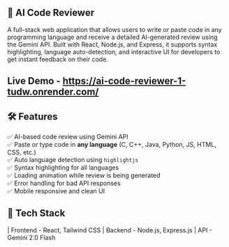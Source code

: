 ## 🧠 AI Code Reviewer

A full-stack web application that allows users to write or paste code in any programming language and receive a detailed AI-generated review using the Gemini API. Built with React, Node.js, and Express, it supports syntax highlighting, language auto-detection, and interactive UI for developers to get instant feedback on their code.

## Live Demo - https://ai-code-reviewer-1-tudw.onrender.com/

## 🛠️ Features

✅ AI-based code review using Gemini API  
✅ Paste or type code in **any language** (C, C++, Java, Python, JS, HTML, CSS, etc.)  
✅ Auto language detection using `highlightjs`  
✅ Syntax highlighting for all languages  
✅ Loading animation while review is being generated  
✅ Error handling for bad API responses  
✅ Mobile responsive and clean UI  

## 🧰 Tech Stack

| Frontend -  React, Tailwind CSS
| Backend  -  Node.js, Express.js
| API      -  Gemini 2.0 Flash
